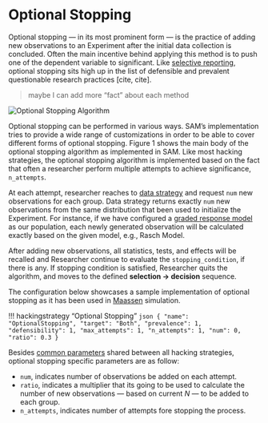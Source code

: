 # Optional Stopping

Optional stopping — in its most prominent form — is the practice of adding new observations to an Experiment after the initial data collection is concluded. Often the main incentive behind applying this method is to push one of the dependent variable to significant. Like [selective reporting](selective-reporting.md), optional stopping sits high up in the list of defensible and prevalent questionable research practices [cite, cite].

> maybe I can add more “fact” about each method

![Optional Stopping Algorithm](/hacking-strategies/figures/optional-stopping.png)

Optional stopping can be performed in various ways. SAM’s implementation tries to provide a wide range of customizations in order to be able to cover different forms of optional stopping. Figure 1 shows the main body of the optional stopping algorithm as implemented in SAM. Like most hacking strategies, the optional stopping algorithm is implemented based on the fact that often a researcher perform multiple attempts to achieve significance, `n_attempts`.

At each attempt, researcher reaches to [data strategy](/data-strategies.md) and request `num` new observations for each group. Data strategy returns exactly `num` new observations from the same distribution that been used to initialize the Experiment. For instance, if we have configured a [graded response model](/data-strategies.md#graded-response-model) as our population, each newly generated observation will be calculated exactly based on the given model, e.g., Rasch Model.

After adding new observations, all statistics, tests, and effects will be recalled and Researcher continue to evaluate the `stopping_condition`, if there is any. If stopping condition is satisfied, Researcher quits the algorithm, and moves to the defined **selection → decision** sequence. 

The configuration below showcases a sample implementation of optional stopping as it has been used in [Maassen](/examples/esther_first_year.md) simulation.

!!! hackingstrategy “Optional Stopping”
    ```json
    {
      "name": "OptionalStopping",
      "target": "Both",
      "prevalence": 1,
      "defensibility": 1,
      "max_attempts": 1,
      "n_attempts": 1,
      "num": 0,
      "ratio": 0.3
    }
    ```

Besides [common parameters](/hacking-strategies.md#hacking-strategy-specification) shared between all hacking strategies, optional stopping specific parameters are as follow:

- `num`, indicates number of observations be added on each attempt.
- `ratio`, indicates a multiplier that its going to be used to calculate the number of new observations — based on current *N* — to be added to each group.
- `n_attempts`, indicates number of attempts fore stopping the process.
